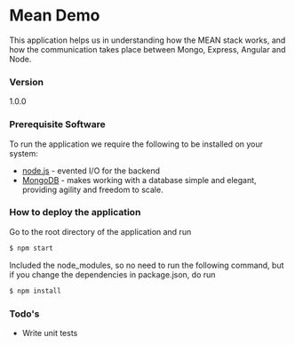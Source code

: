 # Mean Demo

This application helps us in understanding how the MEAN stack works, and how the communication takes place between Mongo, Express, Angular and Node.


### Version
1.0.0

### Prerequisite Software

To run the application we require the following to be installed on your system:

* [node.js] - evented I/O for the backend
* [MongoDB] - makes working with a database simple and elegant, providing agility and freedom to scale.
    
### How to deploy the application

Go to the root directory of the application and run
```sh
$ npm start
```

Included the node_modules, so no need to run the following command, but if you change the dependencies in package.json, do run
```sh
$ npm install
```

### Todo's

 - Write unit tests


[node.js]:http://nodejs.org
[MongoDB]:https://www.mongodb.org/